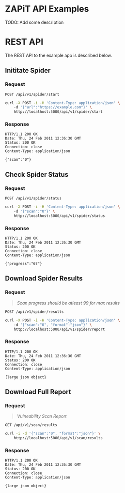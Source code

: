 # ZAPiT API Examples

TODO: Add some description

# REST API

The REST API to the example app is described below.

## Inititate Spider

### Request

`POST /api/v1/spider/start`
```sh
curl -X POST -i -H 'Content-Type: application/json' \ 
    -d '{"url":"https://example.com"}' \ 
    http://localhost:5000/api/v1/spider/start 
```
### Response

    HTTP/1.1 200 OK
    Date: Thu, 24 Feb 2011 12:36:30 GMT
    Status: 200 OK
    Connection: close
    Content-Type: application/json

    {"scan":"0"}

## Check Spider Status

### Request

`POST /api/v1/spider/status`
```sh
curl -X POST -i -H 'Content-Type: application/json' \ 
    -d '{"scan":"0"}' \ 
    http://localhost:5000/api/v1/spider/status 
```
### Response

    HTTP/1.1 200 OK
    Date: Thu, 24 Feb 2011 12:36:30 GMT
    Status: 200 OK
    Connection: close
    Content-Type: application/json

    {"progress":"67"}

## Download Spider Results

### Request
> *Scan progress should be atleast 99 for max results*

`POST /api/v1/spider/results`
```sh
curl -X POST -i -H 'Content-Type: application/json' \ 
    -d '{"scan":"0", "format":"json"}' \ 
    http://localhost:5000/api/v1/spider/report 
```
### Response

    HTTP/1.1 200 OK
    Date: Thu, 24 Feb 2011 12:36:30 GMT
    Status: 200 OK
    Connection: close
    Content-Type: application/json

    {large json object}

## Download Full Report

### Request
> *Vulneability Scan Report*

`GET /api/v1/scan/results`
```sh
curl -i -d '{"scan":"0", "format":"json"}' \ 
    http://localhost:5000/api/v1/scan/results
```
### Response

    HTTP/1.1 200 OK
    Date: Thu, 24 Feb 2011 12:36:30 GMT
    Status: 200 OK
    Connection: close
    Content-Type: application/json

    {large json object}